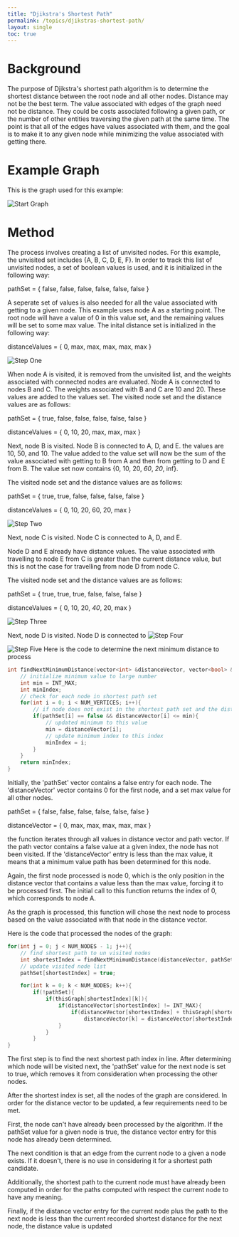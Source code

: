 ```yaml
---
title: "Djikstra's Shortest Path"
permalink: /topics/djikstras-shortest-path/
layout: single
toc: true
---
```

# Background

The purpose of Djikstra's shortest path algorithm is to determine the shortest distance between the root node and all other nodes. Distance may not be the best term. The value associated with edges of the graph need not be distance. They could be costs associated following a given path, or the number of other entities traversing the given path at the same time. The point is that all of the edges have values associated with them, and the goal is to make it to any given node while minimizing the value associated with getting there. 


# Example Graph

This is the graph used for this example:


![Start Graph](/structures-algorithms/assets/images/graph-a.jpg)

# Method

The process involves creating a list of unvisited nodes. For this example, the unvisited set includes {A, B, C, D, E, F}. In order to track this list of unvisited nodes, a set of boolean values is used, and it is initialized in the following way:

pathSet = { false, false, false, false, false, false }

A seperate set of values is also needed for all the value associated with getting to a given node. This example uses node A as a starting point. The root node will have a value of 0 in this value set, and the remaining values will be set to some max value. The inital distance set is initialized in the following way:

distanceValues = { 0, max, max, max, max, max }

![Step One](/structures-algorithms/assets/images/graph-b.jpg)

When node A is visited, it is removed from the unvisited list, and the weights associated with connected nodes are evaluated. Node A is connected to nodes B and C. The weights associated with B and C are 10 and 20. These values are added to the values set. The visited node set and the distance values are as follows:

pathSet = { true, false, false, false, false, false }

distanceValues = { 0, 10, 20, max, max, max }

Next, node B is visited. Node B is connected to A, D, and E. the values are 10, 50, and 10. The value added to the value set will now be the sum of the value associated with getting to B from A and then from getting to D and E from B. The value set now contains {0, 10, 20, *60*, *20*, inf}. 

The visited node set and the distance values are as follows:

pathSet = { true, true, false, false, false, false }

distanceValues = { 0, 10, 20, 60, 20, max }

![Step Two](/structures-algorithms/assets/images/graph-c.jpg)

Next, node C is visited. Node C is connected to A, D, and E. 

Node D and E already have distance values. The value associated with travelling to node E from C is greater than the current distance value, but this is not the case for travelling from node D from node C.

The visited node set and the distance values are as follows:

pathSet = { true, true, true, false, false, false }

distanceValues = { 0, 10, 20, *40*, 20, max }

![Step Three](/structures-algorithms/assets/images/graph-d.jpg)

Next, node D is visited. Node D is connected to 
![Step Four](/structures-algorithms/assets/images/graph-e.jpg)

![Step Five](/structures-algorithms/assets/images/graph-f.jpg)
Here is the code to determine the next minimum distance to process

```c++
int findNextMinimumDistance(vector<int> &distanceVector, vector<bool> &pathSet){
    // initialize minimum value to large number
    int min = INT_MAX;
    int minIndex;
    // check for each node in shortest path set
    for(int i = 0; i < NUM_VERTICES; i++){
        // if node does not exist in the shortest path set and the distance value for this node is less than the current minimum value
        if(pathSet[i] == false && distanceVector[i] <= min){
            // updated minimum to this value
            min = distanceVector[i];
            // update minimum index to this index
            minIndex = i;
        }
    }
    return minIndex;
}
```
Initially, the 'pathSet' vector contains a false entry for each node. The 'distanceVector' vector contains 0 for the first node, and a set max value for all other nodes.

pathSet = { false, false, false, false, false, false }

distanceVector = { 0, max, max, max, max, max }

the function iterates through all values in distance vector and path vector. If the path vector contains a false value at a given index, the node has not been visited. If the 'distanceVector' entry is less than the max value, it means that a minimum value path has been determined for this node.

Again, the first node processed is node 0, which is the only position in the distance vector that contains a value less than the max value, forcing it to be processed first. The initial call to this function returns the index of 0, which corresponds to node A.

As the graph is processed, this function will chose the next node to process based on the value associated with that node in the distance vector.

Here is the code that processed the nodes of the graph:
```c++
for(int j = 0; j < NUM_NODES - 1; j++){
    // find shortest path to un visited nodes
    int shortestIndex = findNextMinimumDistance(distanceVector, pathSet);
    // update visited node list
    pathSet[shortestIndex] = true;

    for(int k = 0; k < NUM_NODES; k++){
        if(!pathSet){
            if(thisGraph[shortestIndex][k]){
                if(distanceVector[shortestIndex] != INT_MAX){
                    if(distanceVector[shortestIndex] + thisGraph[shortestIndex][k] < distanceVector[k])
                        distanceVector[k] = distanceVector[shortestIndex] + thisGraph[shortestIndex][k];
                }
            }
        }
}
```


The first step is to find the next shortest path index in line. After determining which node will be visited next, the 'pathSet' value for the next node is set to true, which removes it from consideration when processing the other nodes.

After the shortest index is set, all the nodes of the graph are considered. In order for the distance vector to be updated, a few requirements need to be met.

First, the node can't have already been processed by the algorithm. If the pathSet value for a given node is true, the distance vector entry for this node has already been determined.

The next condition is that an edge from the current node to a given a node exists. If it doesn't, there is no use in considering it for a shortest path candidate.

Additionally, the shortest path to the current node must have already been computed in order for the paths computed with respect the current node to have any meaning. 

Finally, if the distance vector entry for the current node plus the path to the next node is less than the current recorded shortest distance for the next node, the distance value is updated
